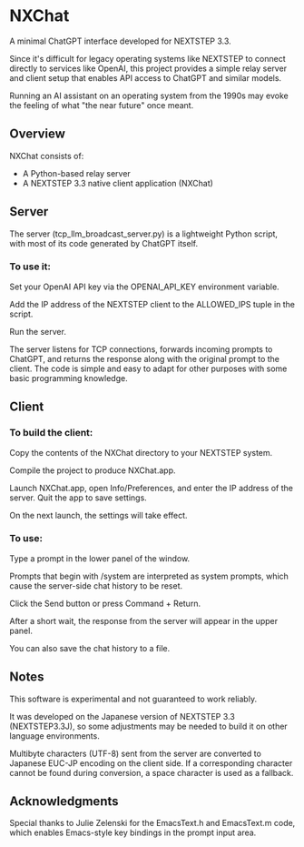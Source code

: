 # NXChat
A minimal ChatGPT interface developed for NEXTSTEP 3.3.

Since it's difficult for legacy operating systems like NEXTSTEP to connect directly to services like OpenAI, this project provides a simple relay server and client setup that enables API access to ChatGPT and similar models.

Running an AI assistant on an operating system from the 1990s may evoke the feeling of what "the near future" once meant.

## Overview
NXChat consists of:
- A Python-based relay server
- A NEXTSTEP 3.3 native client application (NXChat)

## Server
The server (tcp_llm_broadcast_server.py) is a lightweight Python script, with most of its code generated by ChatGPT itself.

### To use it:

Set your OpenAI API key via the OPENAI_API_KEY environment variable.

Add the IP address of the NEXTSTEP client to the ALLOWED_IPS tuple in the script.

Run the server.

The server listens for TCP connections, forwards incoming prompts to ChatGPT, and returns the response along with the original prompt to the client. The code is simple and easy to adapt for other purposes with some basic programming knowledge.

## Client

### To build the client:

Copy the contents of the NXChat directory to your NEXTSTEP system.

Compile the project to produce NXChat.app.

Launch NXChat.app, open Info/Preferences, and enter the IP address of the server. Quit the app to save settings.

On the next launch, the settings will take effect.

### To use:

Type a prompt in the lower panel of the window.

Prompts that begin with /system are interpreted as system prompts, which cause the server-side chat history to be reset.

Click the Send button or press Command + Return.

After a short wait, the response from the server will appear in the upper panel.

You can also save the chat history to a file.

## Notes
This software is experimental and not guaranteed to work reliably.

It was developed on the Japanese version of NEXTSTEP 3.3 (NEXTSTEP3.3J), so some adjustments may be needed to build it on other language environments.

Multibyte characters (UTF-8) sent from the server are converted to Japanese EUC-JP encoding on the client side. If a corresponding character cannot be found during conversion, a space character is used as a fallback.



## Acknowledgments
Special thanks to Julie Zelenski for the EmacsText.h and EmacsText.m code, which enables Emacs-style key bindings in the prompt input area.

